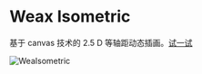 # Weax Isometric

基于 canvas 技术的 2.5 D 等轴距动态插画。[试一试](https://wea-isometric.netlify.com/)

![WeaIsometric](http://ww1.sinaimg.cn/large/006g8Dvggy1g0zt6i3zi0g30pj0izhdt.gif)
